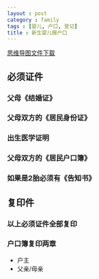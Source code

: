 ```yaml
---
layout : post
category : family
tags : [婴儿, 户口, 登记]
title : 新生婴儿报户口
---
```

[思维导图文件下载](https://docs.google.com/file/d/0B1DrsqrLRzeIQlJBSTdySXpoMjQ/edit?usp=sharing)

## 必须证件


### 父母《结婚证》


### 父母双方的《居民身份证》


### 出生医学证明


### 父母双方的《居民户口簿》


### 如果是2胎必须有《告知书》


## 复印件


### 以上必须证件全部复印


### 户口簿复印两章

- 户主
- 父亲/母亲